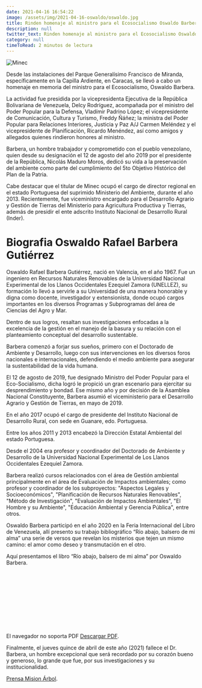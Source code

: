 ```yaml
---
date: 2021-04-16 16:54:22
image: /assets/img/2021-04-16-oswaldo/oswaldo.jpg
title: Rinden homenaje al ministro para el Ecosocialismo Oswaldo Barbera
description: null
twitter_text: Rinden homenaje al ministro para el Ecosocialismo Oswaldo Barbera
category: null
timeToRead: 2 minutos de lectura
---
```

![Minec](/assets/img/2021-04-16-oswaldo/oswaldo.jpg)

Desde las instalaciones del Parque Generalísimo Francisco de Miranda, específicamente en la Capilla Ardiente, en Caracas, se llevó a cabo un homenaje en memoria del ministro para el Ecosocialismo, Oswaldo Barbera.

La actividad fue presidida por la vicepresidenta Ejecutiva de la República Bolivariana de Venezuela, Delcy Rodríguez, acompañada por el ministro del Poder Popular para la Defensa, Vladímir Padrino López; el vicepresidente de Comunicación, Cultura y Turismo, Freddy Ñáñez; la ministra del Poder Popular para Relaciones Interiores, Justicia y Paz A/J Carmen Meléndez y el vicepresidente de Planificación, Ricardo Menéndez, así como amigos y allegados quienes rindieron honores al ministro.

Barbera, un hombre trabajador y comprometido con el pueblo venezolano, quien desde su designación el 12 de agosto del año 2019 por el presidente de la República, Nicolás Maduro Moros, dedicó su vida a la preservación del ambiente como parte del cumplimiento del 5to Objetivo Histórico del Plan de la Patria.

Cabe destacar que el titular de Minec ocupó el cargo de director regional en el estado Portuguesa del suprimido Ministerio del Ambiente, durante el año 2013. Recientemente, fue viceministro encargado para el Desarrollo Agrario y Gestión de Tierras del Ministerio para Agricultura Productiva y Tierras, además de presidir el ente adscrito Instituto Nacional de Desarrollo Rural (Inder).

# Biografia Oswaldo Rafael Barbera Gutiérrez

Oswaldo Rafael Barbera Gutiérrez, nació en Valencia, en el año 1967. Fue un ingeniero en Recursos Naturales Renovables de la Universidad Nacional Experimental de los Llanos Occidentales Ezequiel Zamora (UNELLEZ), su formación lo llevó a servirle a su Universidad de una manera honorable y digna como docente, investigador y extensionista, donde ocupó cargos importantes en los diversos Programas y Subprogramas del área de Ciencias del Agro y Mar.

Dentro de sus logros, resaltan sus investigaciones enfocadas a la excelencia de la gestión en el manejo de la basura y su relación con el planteamiento conceptual del desarrollo sustentable.

Barbera comenzó a forjar sus sueños, primero con el Doctorado de Ambiente y Desarrollo, luego con sus intervenciones en los diversos foros nacionales e internacionales, defendiendo el medio ambiente para asegurar la sustentabilidad de la vida humana.

El 12 de agosto de 2019, fue designado Ministro del Poder Popular para el Eco-Socialismo, dicha logró le propició un gran escenario para ejercitar su desprendimiento y bondad. Ese mismo año y por decisión de la Asamblea Nacional Constituyente, Barbera asumió el viceministerio para el Desarrollo Agrario y Gestión de Tierras, en mayo de 2019.

En el año 2017 ocupó el cargo de presidente del Instituto Nacional de Desarrollo Rural, con sede en Guanare, edo. Portuguesa.

Entre los años 2011 y 2013 encabezó la Dirección Estatal Ambiental del estado Portuguesa.

Desde el 2004 era profesor y coordinador del Doctorado de Ambiente y Desarrollo de la Universidad Nacional Experimental de Los Llanos Occidentales Ezequiel Zamora.

Barbera realizó cursos relacionados con el área de Gestión ambiental principalmente en el área de Evaluación de Impactos ambientales; como profesor y coordinador de los subproyectos: "Aspectos Legales y Socioeconómicos", "Planificación de Recursos Naturales Renovables", "Método de Investigación", "Evaluación de Impactos Ambientales", "El Hombre y su Ambiente", "Educación Ambiental y Gerencia Pública", entre otros.

Oswaldo Barbera participó en el año 2020 en la Feria Internacional del Libro de Venezuela, allí presento su trabajo bibliográfico “Río abajo, balsero de mi alma” una serie de versos que revelan los misterios que tejen un mismo camino: el amor como deseo y transmutación en el otro.

Aquí presentamos el libro “Río abajo, balsero de mi alma” por Oswaldo Barbera.

<object data="https://ultimasnoticias.com.ve/wp-content/uploads/2021/04/Ri%CC%81o-abajo-balsero.pdf" type="application/pdf" width="700px" height="700px">
    <embed src="https://ultimasnoticias.com.ve/wp-content/uploads/2021/04/ri%cc%81o-abajo-balsero.pdf">
        <p>El navegador no soporta PDF <a href="https://ultimasnoticias.com.ve/wp-content/uploads/2021/04/Ri%CC%81o-abajo-balsero.pdf">Descargar PDF</a>.</p>
    </embed>
</object>


Finalmente, el jueves quince de abril de este año (2021) fallece el Dr. Barbera, un hombre excepcional que será recordado por su corazón bueno y generoso, lo grande que fue, por sus investigaciones y su institucionalidad.


[Prensa Mision Árbol](https://www.mision-arbol.tk/biografia-oswaldo-barbera/).
